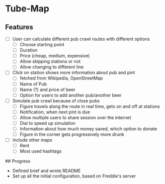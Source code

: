# Tube-Map

## Features
- [ ] User can calculate different pub crawl routes with different options
    - [ ] Choose starting point
    - [ ] Duration
    - [ ] Price (cheap, medium, expensive)
    - [ ] Allow skipping stations or not
    - [ ] Allow changing to different line
- [ ] Click on station shows more information about pub and pint
    - [ ] fetched from Wikipedia, OpenStreetMap
    - [ ] Name of Pub
    - [ ] Name (?) and price of beer
    - [ ] Option for users to add another pub/another beer
- [ ] Simulate pub crawl because of close pubs
    - [ ] Figure travels along the route in real time, gets on and off at stations
    - [ ] Notification, when next pint is due
    - [ ] Allow multiple users to share session over the internet
    - [ ] Dial to speed up simulation
    - [ ] Information about how much money saved, which option to donate
    - [ ] Figure in the corner gets progressively more drunk
- [ ] Include other maps
    - [ ] Rent
    - [ ] Most used hashtags

## Progress
- Defined brief and wrote README
- Set up all the initial configuration, based on Freddie's server